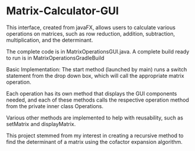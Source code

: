 # Matrix-Calculator-GUI
This interface, created from javaFX, allows users to calculate various operations on matrices, such as row reduction, addition, subtraction, multiplication, and the determinant.

The complete code is in MatrixOperationsGUI.java.
A complete build ready to run is in MatrixOperationsGradleBuild

Basic Implementation:
The start method (launched by main) runs a switch statement from the drop down box, which will call the appropriate matrix operation.

Each operation has its own method that displays the GUI components needed, and each of these methods calls the respective operation method from the private inner class Operations.

Various other methods are implemented to help with reusability, such as setMatrix and displayMatrix.

This project stemmed from my interest in creating a recursive method to find the determinant of a matrix using the cofactor expansion algorithm. 

